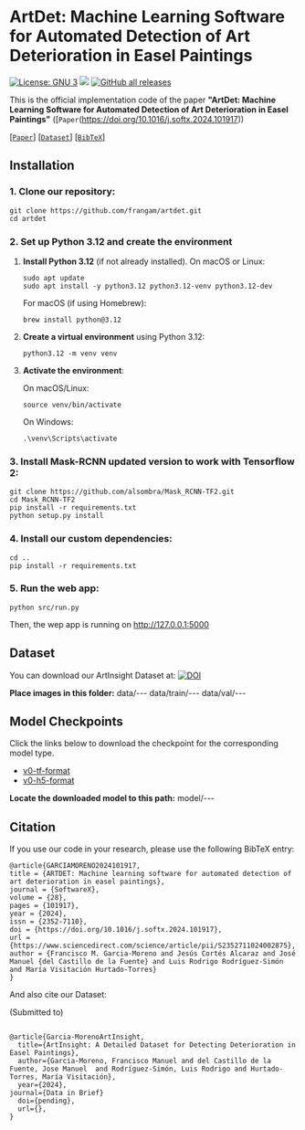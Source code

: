 # ArtDet: Machine Learning Software for Automated Detection of Art Deterioration in Easel Paintings


[![License: GNU 3](https://img.shields.io/badge/License-GNU%203-blue.svg)](https://www.gnu.org/licenses/gpl-3.0) <img src="https://img.shields.io/github/release/frangam/artdet.svg"/> [![GitHub all releases](https://img.shields.io/github/downloads/frangam/artdet/total)](https://github.com/frangam/artdet/releases/download/1.0/artdet-v1.0.zip)

This is the official implementation code of the paper <b>"ArtDet: Machine Learning Software for Automated Detection of Art Deterioration in Easel Paintings"</b> ([`Paper`(https://doi.org/10.1016/j.softx.2024.101917))

[[`Paper`](https://doi.org/10.1016/j.softx.2024.101917)] [[`Dataset`](https://doi.org/10.5281/zenodo.8429815)] [[`BibTeX`](#citation)]




## Installation
### 1. **Clone our repository:**

   ```shell
   git clone https://github.com/frangam/artdet.git
   cd artdet
   ```

### 2. **Set up Python 3.12 and create the environment**

1. **Install Python 3.12** (if not already installed). On macOS or Linux:

   ```shell
   sudo apt update
   sudo apt install -y python3.12 python3.12-venv python3.12-dev
   ```

   For macOS (if using Homebrew):

   ```shell
   brew install python@3.12
   ```

2. **Create a virtual environment** using Python 3.12:

   ```shell
   python3.12 -m venv venv
   ```

3. **Activate the environment**:

   On macOS/Linux:

   ```shell
   source venv/bin/activate
   ```

   On Windows:

   ```shell
   .\venv\Scripts\activate
   ```


### 3. **Install Mask-RCNN updated version to work with Tensorflow 2:**

   ```shell
   git clone https://github.com/alsombra/Mask_RCNN-TF2.git
   cd Mask_RCNN-TF2
   pip install -r requirements.txt
   python setup.py install

   ```

### 4. **Install our custom dependencies:**

   ```shell
   cd ..
   pip install -r requirements.txt
   ```
### 5. **Run the web app:**

   ```shell
   python src/run.py
   ```
   Then, the wep app is running on http://127.0.0.1:5000

## <a name="Dataset"></a>Dataset
You can download our ArtInsight Dataset at:  [![DOI](https://zenodo.org/badge/DOI/10.5281/zenodo.8429815.svg)](https://doi.org/10.5281/zenodo.8429815)

**Place images in this folder:** data/---
data/train/---
data/val/---

## <a name="Models"></a>Model Checkpoints

Click the links below to download the checkpoint for the corresponding model type.

- [v0-tf-format](https://huggingface.co/frangam/artdet-v0/blob/main/model-maskrcnn-tf.zip)
- [v0-h5-format](https://huggingface.co/frangam/artdet-v0/blob/main/model-maskrcnn.h5)

**Locate the downloaded model to this path:** model/---


## <a name="Citation"></a>Citation

If you use our code in your research, please use the following BibTeX entry:

```
@article{GARCIAMORENO2024101917,
title = {ARTDET: Machine learning software for automated detection of art deterioration in easel paintings},
journal = {SoftwareX},
volume = {28},
pages = {101917},
year = {2024},
issn = {2352-7110},
doi = {https://doi.org/10.1016/j.softx.2024.101917},
url = {https://www.sciencedirect.com/science/article/pii/S2352711024002875},
author = {Francisco M. Garcia-Moreno and Jesús Cortés Alcaraz and José Manuel {del Castillo de la Fuente} and Luis Rodrigo Rodríguez-Simón and María Visitación Hurtado-Torres}
}

```

And also cite our Dataset:

(Submitted to)
```

@article{Garcia-MorenoArtInsight,
  title={ArtInsight: A Detailed Dataset for Detecting Deterioration in Easel Paintings},
  author={Garcia-Moreno, Francisco Manuel and del Castillo de la Fuente, Jose Manuel  and Rodríguez-Simón, Luis Rodrigo and Hurtado-Torres, María Visitación},
  year={2024},
journal={Data in Brief}
  doi={pending},
  url={},
}
```


